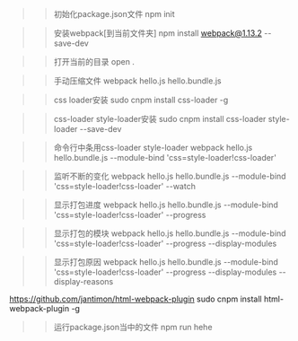 >>初始化package.json文件
npm init

>>安装webpack[到当前文件夹]
npm install webpack@1.13.2 --save-dev

>>打开当前的目录
open .

>>手动压缩文件
webpack hello.js hello.bundle.js

>>css loader安装
sudo cnpm install css-loader -g

>>css-loader style-loader安装
sudo cnpm install css-loader style-loader --save-dev

>>命令行中条用css-loader style-loader
webpack hello.js hello.bundle.js --module-bind 'css=style-loader!css-loader'

>>监听不断的变化
webpack hello.js hello.bundle.js --module-bind 'css=style-loader!css-loader' --watch

>>显示打包进度
webpack hello.js hello.bundle.js --module-bind 'css=style-loader!css-loader' --progress

>>显示打包的模块
webpack hello.js hello.bundle.js --module-bind 'css=style-loader!css-loader' --progress --display-modules

>>显示打包原因
webpack hello.js hello.bundle.js --module-bind 'css=style-loader!css-loader' --progress --display-modules --display-reasons

>>
https://github.com/jantimon/html-webpack-plugin
sudo cnpm install html-webpack-plugin -g

>>运行package.json当中的文件
npm run hehe

